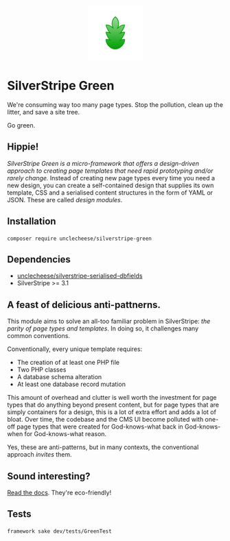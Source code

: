 <p align="center"><img src="docs/green.png?raw=true" style="height:128px" /></p>

# SilverStripe Green

We're consuming way too many page types. Stop the pollution, clean up the litter, and save a site tree.

Go green.

## Hippie!

*SilverStripe Green is a micro-framework that offers a design-driven approach to creating page templates that need rapid prototyping and/or rarely change.* Instead of creating new page types every time you need a new design, you can create a self-contained design that supplies its own template, CSS and a serialised content structures in the form of YAML or JSON. These are called *design modules*.

## Installation
`composer require unclecheese/silverstripe-green`

## Dependencies
* [unclecheese/silverstripe-serialised-dbfields](http://github.com/unclecheese/silverstripe-serialised-db-fields)
* SilverStripe >= 3.1

## A feast of delicious anti-pattnerns.

This module aims to solve an all-too familiar problem in SilverStripe: _the parity of page types and templates_. In doing so, it challenges many common conventions. 

Conventionally, every unique template requires:

* The creation of at least one PHP file
* Two PHP classes
* A database schema alteration
* At least one database record mutation

This amount of overhead and clutter is well worth the investment for page types that do anything beyond present content, but for page types that are simply containers for a design, this is a lot of extra effort and adds a lot of bloat. Over time, the codebase and the CMS UI become polluted with one-off page types that were created for God-knows-what back in God-knows-when for God-knows-what reason.

Yes, these are anti-patterns, but in many contexts, the conventional approach _invites_ them.

## Sound interesting?

[Read the docs](docs/en/index.md). They're eco-friendly!

## Tests
`framework sake dev/tests/GreenTest`

